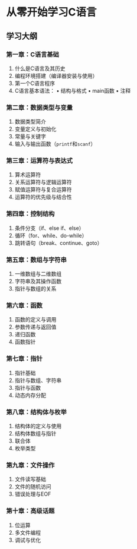 # 从零开始学习C语言

## 学习大纲

### 第一章：C语言基础

1. 什么是C语言及其历史
2. 编程环境搭建（编译器安装与使用）
3. 第一个C语言程序
4. C语言基本语法：
    • 结构与格式
    • main函数
    • 注释

### 第二章：数据类型与变量

1. 数据类型简介
2. 变量定义与初始化
3. 常量与关键字
4. 输入与输出函数（`printf`和`scanf`）

### 第三章：运算符与表达式

1. 算术运算符
2. 关系运算符与逻辑运算符
3. 赋值运算符与复合运算符
4. 运算符的优先级与结合性

### 第四章：控制结构

1. 条件分支（if、else if、else）
2. 循环（for、while、do-while）
3. 跳转语句（break、continue、goto）

### 第五章：数组与字符串

1. 一维数组与二维数组
2. 字符串及其操作函数
3. 指针与数组的关系

### 第六章：函数

1. 函数的定义与调用
2. 参数传递与返回值
3. 递归函数
4. 函数指针

### 第七章：指针

1. 指针基础
2. 指针与数组、字符串
3. 指针与函数
4. 动态内存分配

### 第八章：结构体与枚举

1. 结构体的定义与使用
2. 结构体数组与指针
3. 联合体
4. 枚举类型

### 第九章：文件操作

1. 文件读写基础
2. 文件的随机访问
3. 错误处理与EOF

### 第十章：高级话题

1. 位运算
2. 多文件编程
3. 调试与优化
